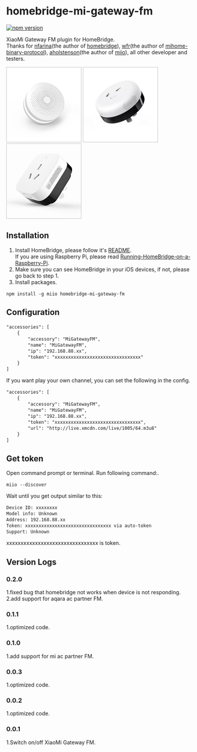 # homebridge-mi-gateway-fm
[![npm version](https://badge.fury.io/js/homebridge-mi-gateway-fm.svg)](https://badge.fury.io/js/homebridge-mi-gateway-fm)

XiaoMi Gateway FM plugin for HomeBridge.   
Thanks for [nfarina](https://github.com/nfarina)(the author of [homebridge](https://github.com/nfarina/homebridge)), [wfr](https://github.com/wfr)(the author of [mihome-binary-protocol](https://github.com/OpenMiHome/mihome-binary-protocol)), [aholstenson](https://github.com/aholstenson)(the author of [miio](https://github.com/aholstenson/miio)), all other developer and testers.   

![](https://raw.githubusercontent.com/YinHangCode/homebridge-mi-gateway-fm/master/images/Gateway.jpg)
![](https://raw.githubusercontent.com/YinHangCode/homebridge-mi-gateway-fm/master/images/mi-acpartner.jpg)
![](https://raw.githubusercontent.com/YinHangCode/homebridge-mi-gateway-fm/master/images/aqara-acpartner.jpg)

## Installation
1. Install HomeBridge, please follow it's [README](https://github.com/nfarina/homebridge/blob/master/README.md).   
If you are using Raspberry Pi, please read [Running-HomeBridge-on-a-Raspberry-Pi](https://github.com/nfarina/homebridge/wiki/Running-HomeBridge-on-a-Raspberry-Pi).   
2. Make sure you can see HomeBridge in your iOS devices, if not, please go back to step 1.   
3. Install packages.   
```
npm install -g miio homebridge-mi-gateway-fm
```

## Configuration
```
"accessories": [
    {
        "accessory": "MiGatewayFM",
        "name": "MiGatewayFM",
        "ip": "192.168.88.xx",
        "token": "xxxxxxxxxxxxxxxxxxxxxxxxxxxxxxxx"
    }
]
```
If you want play your own channel, you can set the following in the config.   
```
"accessories": [
    {
        "accessory": "MiGatewayFM",
        "name": "MiGatewayFM",
        "ip": "192.168.88.xx",
        "token": "xxxxxxxxxxxxxxxxxxxxxxxxxxxxxxxx",
        "url": "http://live.xmcdn.com/live/1005/64.m3u8"
    }
]
```
## Get token
Open command prompt or terminal. Run following command:.
```
miio --discover
```
Wait until you get output similar to this:
```
Device ID: xxxxxxxx   
Model info: Unknown   
Address: 192.168.88.xx   
Token: xxxxxxxxxxxxxxxxxxxxxxxxxxxxxxxx via auto-token   
Support: Unknown   
```
xxxxxxxxxxxxxxxxxxxxxxxxxxxxxxxx is token.
## Version Logs
### 0.2.0
1.fixed bug that homebridge not works when device is not responding.   
2.add support for aqara ac partner FM.   
### 0.1.1
1.optimized code.   
### 0.1.0
1.add support for mi ac partner FM.   
### 0.0.3
1.optimized code.   
### 0.0.2
1.optimized code.   
### 0.0.1
1.Switch on/off XiaoMi Gateway FM.   
